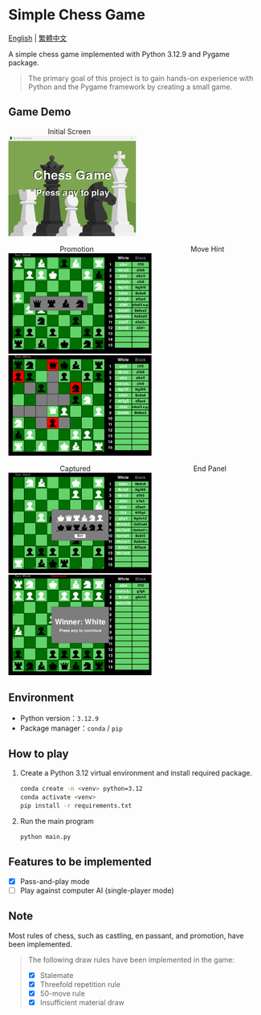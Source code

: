 # Simple Chess Game

<a href="./README.md">English</a> | <a href="./README.zh-TW.md">繁體中文</a>

A simple chess game implemented with Python 3.12.9 and Pygame package.  
> The primary goal of this project is to gain hands-on experience with Python and the Pygame framework by creating a small game.

## Game Demo
&nbsp;&nbsp;&nbsp;&nbsp;&nbsp;&nbsp;&nbsp;&nbsp;&nbsp;&nbsp;&nbsp;&nbsp;&nbsp;&nbsp;&nbsp;&nbsp;&nbsp;&nbsp;&nbsp;&nbsp;Initial Screen   
<img src="./assets/image/display/display_main.png" alt="display_main.png" width="254" height="200">


&nbsp;&nbsp;&nbsp;&nbsp;&nbsp;&nbsp;&nbsp;&nbsp;&nbsp;&nbsp;&nbsp;&nbsp;&nbsp;&nbsp;&nbsp;&nbsp;&nbsp;&nbsp;&nbsp;&nbsp;&nbsp;&nbsp;&nbsp;&nbsp;&nbsp;&nbsp;Promotion&nbsp;&nbsp;&nbsp;&nbsp;&nbsp;&nbsp;&nbsp;&nbsp;&nbsp;&nbsp;&nbsp;&nbsp;&nbsp;&nbsp;&nbsp;&nbsp;&nbsp;&nbsp;&nbsp;&nbsp;&nbsp;&nbsp;&nbsp;&nbsp;&nbsp;&nbsp;&nbsp;&nbsp;&nbsp;&nbsp;&nbsp;&nbsp;&nbsp;&nbsp;&nbsp;&nbsp;&nbsp;&nbsp;&nbsp;&nbsp;&nbsp;&nbsp;&nbsp;&nbsp;&nbsp;&nbsp;&nbsp;&nbsp;&nbsp;Move Hint   
<img src="./assets/image/display/display_promotion.png" alt="display_promotion.png" width="285" height="200">
<img src="./assets/image/display/display_play.png" alt="display_play.png" width="285" height="200">

&nbsp;&nbsp;&nbsp;&nbsp;&nbsp;&nbsp;&nbsp;&nbsp;&nbsp;&nbsp;&nbsp;&nbsp;&nbsp;&nbsp;&nbsp;&nbsp;&nbsp;&nbsp;&nbsp;&nbsp;&nbsp;&nbsp;&nbsp;&nbsp;&nbsp;&nbsp;Captured&nbsp;&nbsp;&nbsp;&nbsp;&nbsp;&nbsp;&nbsp;&nbsp;&nbsp;&nbsp;&nbsp;&nbsp;&nbsp;&nbsp;&nbsp;&nbsp;&nbsp;&nbsp;&nbsp;&nbsp;&nbsp;&nbsp;&nbsp;&nbsp;&nbsp;&nbsp;&nbsp;&nbsp;&nbsp;&nbsp;&nbsp;&nbsp;&nbsp;&nbsp;&nbsp;&nbsp;&nbsp;&nbsp;&nbsp;&nbsp;&nbsp;&nbsp;&nbsp;&nbsp;&nbsp;&nbsp;&nbsp;&nbsp;&nbsp;&nbsp;&nbsp;&nbsp;End Panel   
<img src="./assets/image/display/display_captured.png" alt="display_captured.png" width="285" height="200">
<img src="./assets/image/display/display_end.png" alt="display_end.png" width="285" height="200">

## Environment
* Python version：`3.12.9`
* Package manager：`conda` / `pip`

## How to play
1. Create a Python 3.12 virtual environment and install required package.
    ```bash
    conda create -n <venv> python=3.12
    conda activate <venv>
    pip install -r requirements.txt
    ```
2. Run the main program
    ```bash
    python main.py
    ```

## Features to be implemented
- [x] Pass-and-play mode
- [ ] Play against computer AI (single-player mode)

## Note
Most rules of chess, such as castling, en passant, and promotion, have been implemented.
> The following draw rules have been implemented in the game:
> * [x] Stalemate
> * [x] Threefold repetition rule
> * [x] 50-move rule
> * [x] Insufficient material draw
